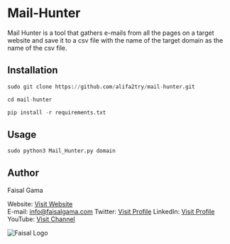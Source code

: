 # Mail-Hunter 

Mail Hunter is a tool that gathers e-mails from all the pages on a target website and save it to a csv file with the name of the target domain as the name of the csv file.


## Installation

```python
sudo git clone https://github.com/alifa2try/mail-hunter.git

cd mail-hunter

pip install -r requirements.txt

```



## Usage
```python
sudo python3 Mail_Hunter.py domain
```


## Author

Faisal Gama

Website: [Visit Website](https://faisalgama.com/ "Website")   
E-mail: info@faisalgama.com
Twitter: [Visit Profile](https://twitter.com/2faisalgama "Twitter") 
LinkedIn: [Visit Profile](https://www.linkedin.com/in/2faisalgama/ "LinkedIn") 
YouTube: [Visit Channel](https://www.youtube.com/channel/UCYRIwpAwEbY9hFw7iet05kQ?view_as=subscriber&pbjreload=10 "YouTube")

![Faisal Logo](https://faisalgama.com/wp-content/uploads/cropped-Faisal_Gama_Logo-110x131.png "Faisal Gama Logo")
